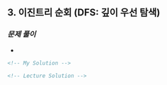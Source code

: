 ## 3. 이진트리 순회 (DFS: 깊이 우선 탐색)

### _문제 풀이_

-

```html
<!-- My Solution -->
```

```html
<!-- Lecture Solution -->
```
